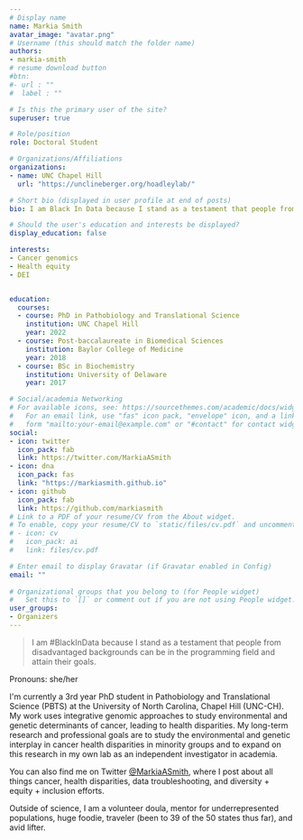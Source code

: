 ```yaml
---
# Display name
name: Markia Smith
avatar_image: "avatar.png"
# Username (this should match the folder name)
authors:
- markia-smith
# resume download button
#btn:
#- url : ""
#  label : ""

# Is this the primary user of the site?
superuser: true

# Role/position
role: Doctoral Student

# Organizations/Affiliations
organizations:
- name: UNC Chapel Hill
  url: "https://unclineberger.org/hoadleylab/"

# Short bio (displayed in user profile at end of posts)
bio: I am Black In Data because I stand as a testament that people from disadvantaged backgrounds can be in the programming field and attain their goals.

# Should the user's education and interests be displayed?
display_education: false

interests:
- Cancer genomics
- Health equity
- DEI


education:
  courses:
  - course: PhD in Pathobiology and Translational Science
    institution: UNC Chapel Hill
    year: 2022
  - course: Post-baccalaureate in Biomedical Sciences
    institution: Baylor College of Medicine
    year: 2018
  - course: BSc in Biochemistry
    institution: University of Delaware
    year: 2017

# Social/academia Networking
# For available icons, see: https://sourcethemes.com/academic/docs/widgets/#icons
#   For an email link, use "fas" icon pack, "envelope" icon, and a link in the
#   form "mailto:your-email@example.com" or "#contact" for contact widget.
social:
- icon: twitter
  icon_pack: fab
  link: https://twitter.com/MarkiaASmith
- icon: dna
  icon_pack: fas
  link: "https://markiasmith.github.io"
- icon: github
  icon_pack: fab
  link: https://github.com/markiasmith
# Link to a PDF of your resume/CV from the About widget.
# To enable, copy your resume/CV to `static/files/cv.pdf` and uncomment the lines below.  
# - icon: cv
#   icon_pack: ai
#   link: files/cv.pdf

# Enter email to display Gravatar (if Gravatar enabled in Config)
email: ""
  
# Organizational groups that you belong to (for People widget)
#   Set this to `[]` or comment out if you are not using People widget.  
user_groups:
- Organizers
---
```

> I am #BlackInData because I stand as a testament that people from disadvantaged backgrounds can be in the programming field and attain their goals. 

Pronouns: she/her 

I'm currently a 3rd year PhD student in Pathobiology and Translational Science (PBTS) at the University of North Carolina, Chapel Hill (UNC-CH). My work uses integrative genomic approaches to study environmental and genetic determinants of cancer, leading to health disparities. My long-term research and professional goals are to study the environmental and genetic interplay in cancer health disparities in minority groups and to expand on this research in my own lab as an independent investigator in academia.

You can also find me on Twitter [@MarkiaASmith](https://twitter.com/MarkiaASmith), where I post about all things cancer, health disparities, data troubleshooting, and diversity + equity + inclusion efforts. 

Outside of science, I am a volunteer doula, mentor for underrepresented populations, huge foodie, traveler (been to 39 of the 50 states thus far), and avid lifter.